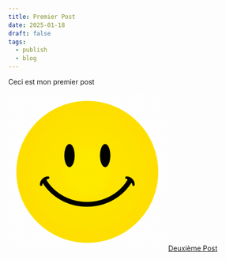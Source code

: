 ```yaml
---
title: Premier Post
date: 2025-01-18
draft: false
tags:
  - publish
  - blog
---
```


Ceci est mon premier post

![Image Description](/images/Pasted%20image%2020250118222044.png)
[Deuxième Post](Deuxi%C3%A8me%20Post.md)

